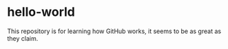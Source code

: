 # hello-world
This repository is for learning
how GitHub works, it seems to be as great as they claim.

